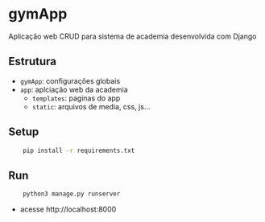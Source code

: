 # gymApp

Aplicação web CRUD para sistema de academia desenvolvida com Django

## Estrutura

- `gymApp`: configurações globais
- `app`: aplciação web da academia
    - `templates`: paginas do app
    - `static`: arquivos de media, css, js... 

## Setup

```sh
    pip install -r requirements.txt
```

## Run
```sh
    python3 manage.py runserver
```

- acesse http://localhost:8000
